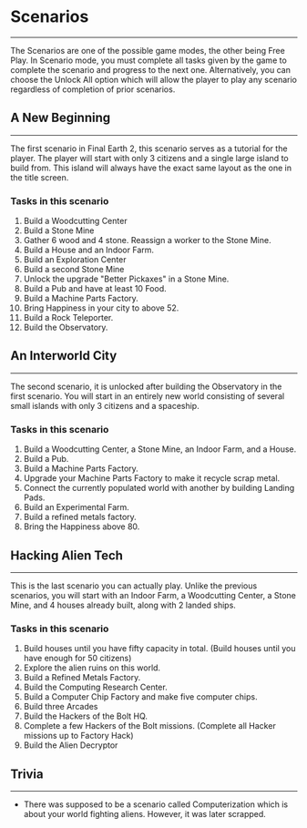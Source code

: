 # Scenarios
---
The Scenarios are one of the possible game modes, the other being Free Play.
In Scenario mode, you must complete all tasks given by the game to complete the scenario
and progress to the next one. Alternatively, you can choose the Unlock All 
option which will allow the player to play any scenario regardless of completion of prior scenarios.

## A New Beginning
---
The first scenario in Final Earth 2, this scenario serves as a tutorial for the player.
The player will start with only 3 citizens and a single large island to build from. This island
will always have the exact same layout as the one in the title screen.

### Tasks in this scenario

1. Build a Woodcutting Center
2. Build a Stone Mine
3. Gather 6 wood and 4 stone. Reassign a worker to the Stone Mine.
4. Build a House and an Indoor Farm.
5. Build an Exploration Center
6. Build a second Stone Mine
7. Unlock the upgrade "Better Pickaxes" in a Stone Mine.
8. Build a Pub and have at least 10 Food.
9. Build a Machine Parts Factory.
10. Bring Happiness in your city to above 52.
11. Build a Rock Teleporter.
12. Build the Observatory.

## An Interworld City
---
The second scenario, it is unlocked after building the Observatory in the first scenario.
You will start in an entirely new world consisting of several small islands with only 3 citizens
and a spaceship.
### Tasks in this scenario
1. Build a Woodcutting Center, a Stone Mine, an Indoor Farm, and a House.
2. Build a Pub.
3. Build a Machine Parts Factory.
4. Upgrade your Machine Parts Factory to make it recycle scrap metal.
5. Connect the currently populated world with another by building Landing Pads.
6. Build an Experimental Farm.
7. Build a refined metals factory.
8. Bring the Happiness above 80.

## Hacking Alien Tech
---
This is the last scenario you can actually play. Unlike the previous scenarios, you will start
with an Indoor Farm, a Woodcutting Center, a Stone Mine, and 4 houses already built, along with 2 
landed ships.
### Tasks in this scenario
1. Build houses until you have fifty capacity in total. (Build houses until you have enough for 50 citizens)
2. Explore the alien ruins on this world.
3. Build a Refined Metals Factory.
4. Build the Computing Research Center.
5. Build a Computer Chip Factory and make five computer chips.
6. Build three Arcades
7. Build the Hackers of the Bolt HQ.
8. Complete a few Hackers of the Bolt missions. (Complete all Hacker missions up to Factory Hack)
9. Build the Alien Decryptor
## Trivia
---
- There was supposed to be a scenario called Computerization which is about your world
 fighting aliens. However, it was later scrapped.
 
 
 
 
 
 
 
 
